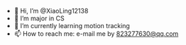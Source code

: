 - 👋 Hi, I’m @XiaoLing12138
- 👀 I’m major in CS
- 🌱 I’m currently learning motion tracking
- 📫 How to reach me: e-mail me by 823277630@qq.com

<!---
XiaoLing12138/XiaoLing12138 is a ✨ special ✨ repository because its `README.md` (this file) appears on your GitHub profile.
You can click the Preview link to take a look at your changes.
--->
